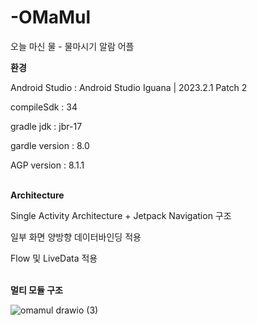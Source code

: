 # -OMaMul

오늘 마신 물 - 물마시기 알람 어플

**환경**

Android Studio : Android Studio Iguana | 2023.2.1 Patch 2

compileSdk : 34

gradle jdk : jbr-17

gardle version : 8.0

AGP version : 8.1.1
<br>
<br>

**Architecture**

Single Activity Architecture + Jetpack Navigation 구조

일부 화면 양방향 데이터바인딩 적용

Flow 및 LiveData 적용
<br>
<br>

**멀티 모듈 구조**

![omamul drawio (3)](https://github.com/taekyeongwon/OMaMul/assets/24698972/a0e5998d-7320-4d18-821f-ae5148bf800c)


